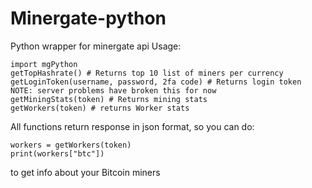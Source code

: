 # Minergate-python
Python wrapper for minergate api
Usage:
```
import mgPython
getTopHashrate() # Returns top 10 list of miners per currency
getLoginToken(username, password, 2fa code) # Returns login token NOTE: server problems have broken this for now
getMiningStats(token) # Returns mining stats
getWorkers(token) # returns Worker stats
```

All functions return response in json format, so you can do:
```
workers = getWorkers(token)
print(workers["btc"])
```
to get info about your Bitcoin miners
